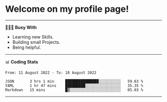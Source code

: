 # Welcome on my profile page!
<!-- print(("dralla"[::-1]+"s").capitalize()) -->

---
👨🏻‍💻 **Busy With**
* Learning new Skills.
* Building small Projects.
* Being helpful.

---
📊 **Coding Stats**
<!--START_SECTION:waka-->

```text
From: 11 August 2022 - To: 18 August 2022

JSON       3 hrs 1 min     ███████████████░░░░░░░░░░   59.63 %
YAML       1 hr 47 mins    █████████░░░░░░░░░░░░░░░░   35.35 %
Markdown   15 mins         █▒░░░░░░░░░░░░░░░░░░░░░░░   05.03 %
```

<!--END_SECTION:waka-->
---
